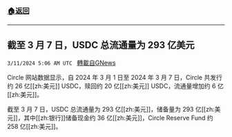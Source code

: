 ###  [:house:返回](README.md)
---


## 截至 3 月 7 日，USDC 总流通量为 293 亿美元
`3/11/2024 5:06 AM UTC ` [轉載自GNews](https://gnews.org/articles/2383233)

Circle 网站数据显示，自 2024 年 3 月 1 日至 2024 年 3 月 7 日，Circle 共发行约 26 亿[[zh:美元]] USDC，赎回约 20 亿[[zh:美元]] USDC，流通量增加约 6 亿[[zh:美元]]。

截至 3 月 7 日，USDC 总流通量为 293 亿[[zh:美元]]，储备量为 293 亿[[zh:美元]]，其中[[zh:银行]]储备现金约 36 亿[[zh:美元]]，Circle Reserve Fund 约 258 亿[[zh:美元]]。
